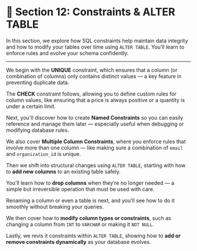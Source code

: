 # 🧱 Section 12: Constraints & ALTER TABLE

In this section, we explore how SQL constraints help maintain data integrity and how to modify your tables over time using `ALTER TABLE`. You’ll learn to enforce rules and evolve your schema confidently.

---

We begin with the **UNIQUE** constraint, which ensures that a column (or combination of columns) only contains distinct values — a key feature in preventing duplicate data.

The **CHECK** constraint follows, allowing you to define custom rules for column values, like ensuring that a price is always positive or a quantity is under a certain limit.

Next, you'll discover how to create **Named Constraints** so you can easily reference and manage them later — especially useful when debugging or modifying database rules.

We also cover **Multiple Column Constraints**, where you enforce rules that involve more than one column — like making sure a combination of `email` and `organization_id` is unique.

Then we shift into structural changes using `ALTER TABLE`, starting with how to **add new columns** to an existing table safely.

You’ll learn how to **drop columns** when they’re no longer needed — a simple but irreversible operation that must be used with care.

Renaming a column or even a table is next, and you’ll see how to do it smoothly without breaking your queries.

We then cover how to **modify column types or constraints**, such as changing a column from `INT` to `VARCHAR` or making it `NOT NULL`.

Lastly, we revis it constraints within `ALTER TABLE`, showing how to **add or remove constraints dynamically** as your database evolves.